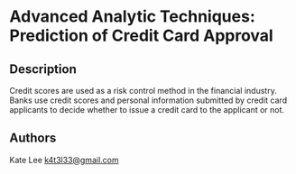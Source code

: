 # Advanced Analytic Techniques: Prediction of Credit Card Approval

## Description

Credit scores are used as a risk control method in the financial industry. Banks use credit scores and personal information submitted by credit card applicants to decide whether to issue a credit card to the applicant or not. 

## Authors

Kate Lee
k4t3l33@gmail.com
